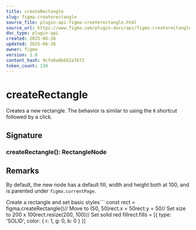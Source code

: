 ```yaml
---
title: createRectangle
slug: figma-createrectangle
source_file: plugin-api-figma-createrectangle.html
source_url: https://www.figma.com/plugin-docs/api/figma-createrectangle/
doc_type: plugin-api
created: 2025-06-26
updated: 2025-06-26
owner: figma
version: 1.0
content_hash: 9cfe0a0b852a7672
token_count: 138
---
```

# createRectangle

Creates a new rectangle. The behavior is similar to using the `R` shortcut followed by a click.

## Signature

### createRectangle(): RectangleNode

## Remarks

By default, the new node has a default fill, width and height both at 100, and is parented under `figma.currentPage`.

Create a rectangle and set basic styles```
const rect = figma.createRectangle()// Move to (50, 50)rect.x = 50rect.y = 50// Set size to 200 x 100rect.resize(200, 100)// Set solid red fillrect.fills = [{ type: 'SOLID', color: { r: 1, g: 0, b: 0 } }]
```